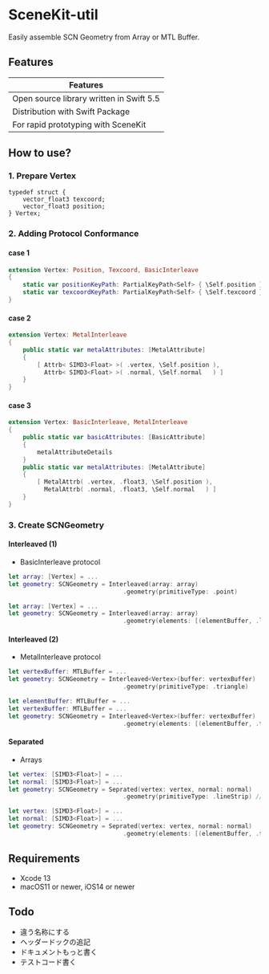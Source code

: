 # SceneKit-util

Easily assemble SCN Geometry from Array or MTL Buffer.

## Features

|Features|
|-|
|Open source library written in Swift 5.5|
|Distribution with Swift Package|
|For rapid prototyping with SceneKit|


## How to use?

### 1. Prepare Vertex

``` Metal
typedef struct {
    vector_float3 texcoord;
    vector_float3 position;
} Vertex;
```

### 2. Adding Protocol Conformance

#### case 1

``` Swift
extension Vertex: Position, Texcoord, BasicInterleave
{
    static var positionKeyPath: PartialKeyPath<Self> { \Self.position }
    static var texcoordKeyPath: PartialKeyPath<Self> { \Self.texcoord }
}
```

#### case 2

``` Swift
extension Vertex: MetalInterleave
{
    public static var metalAttributes: [MetalAttribute]
    {
        [ Attrb< SIMD3<Float> >( .vertex, \Self.position ),
          Attrb< SIMD3<Float> >( .normal, \Self.normal   ) ]
    }
}
```

#### case 3

``` Swift
extension Vertex: BasicInterleave, MetalInterleave
{
    public static var basicAttributes: [BasicAttribute]
    {
        metalAttributeDetails
    }
    public static var metalAttributes: [MetalAttribute]
    {
        [ MetalAttrb( .vertex, .float3, \Self.position ),
          MetalAttrb( .normal, .float3, \Self.normal   ) ]
    }
}
```

### 3. Create SCNGeometry

#### Interleaved (1)
 - BasicInterleave protocol

``` Swift
let array: [Vertex] = ...
let geometry: SCNGeometry = Interleaved(array: array)
                                .geometry(primitiveType: .point)
```

``` Swift
let array: [Vertex] = ...
let geometry: SCNGeometry = Interleaved(array: array)
                                .geometry(elements: [(elementBuffer, .line)])
```

#### Interleaved (2)
 - MetalInterleave protocol

``` Swift
let vertexBuffer: MTLBuffer = ...
let geometry: SCNGeometry = Interleaved<Vertex>(buffer: vertexBuffer)
                                .geometry(primitiveType: .triangle)
```

``` Swift
let elementBuffer: MTLBuffer = ...
let vertexBuffer: MTLBuffer = ...
let geometry: SCNGeometry = Interleaved<Vertex>(buffer: vertexBuffer)
                                .geometry(elements: [(elementBuffer, .triangleStrip)])
```

#### Separated
- Arrays

``` Swift
let vertex: [SIMD3<Float>] = ...
let normal: [SIMD3<Float>] = ...
let geometry: SCNGeometry = Seprated(vertex: vertex, normal: normal)
                                .geometry(primitiveType: .lineStrip) // !!
```

``` Swift
let vertex: [SIMD3<Float>] = ...
let normal: [SIMD3<Float>] = ...
let geometry: SCNGeometry = Seprated(vertex: vertex, normal: normal)
                                .geometry(elements: [(elementBuffer, .triangle)])
```

## Requirements

- Xcode 13
- macOS11 or newer, iOS14 or newer

## Todo

- 違う名称にする
- ヘッダードックの追記
- ドキュメントもっと書く
- テストコード書く

